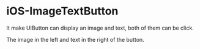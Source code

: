 iOS-ImageTextButton
===================

It make UIButton can display an image and text, both of them can be click.

The image in the left and text in the right of the button.
